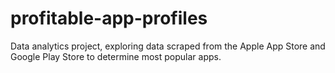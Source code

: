 # profitable-app-profiles
Data analytics project, exploring data scraped from the Apple App Store and Google Play Store to determine most popular apps.
